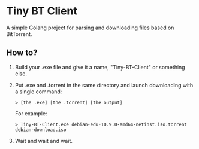 # Tiny BT Client

A simple Golang project for parsing and downloading files based on BitTorrent\.

## How to?

1. Build your \.exe file and give it a name, "Tiny-BT-Client" or something else\.

2. Put \.exe and \.torrent in the same directory and launch downloading with a single command:

   ```
   > [the .exe] [the .torrent] [the output]
   ```

   For example:

   ```
   > Tiny-BT-Client.exe debian-edu-10.9.0-amd64-netinst.iso.torrent debian-download.iso
   ```

3. Wait and wait and wait\.

